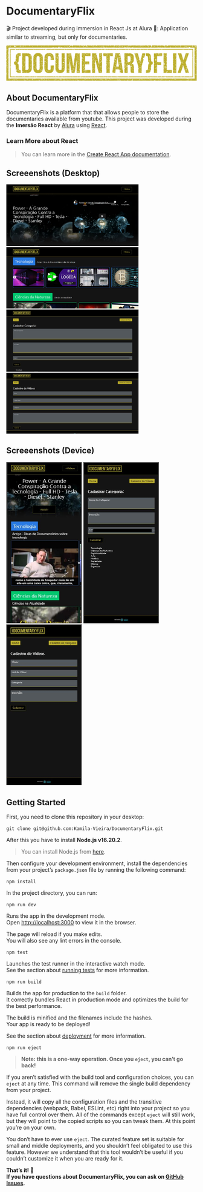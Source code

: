 # DocumentaryFlix

🎬 Project developed during immersion in React Js at Alura 💙: Application similar to streaming, but only for documentaries.

<img src="/src/assets/img/logoMain.png"/>

## About DocumentaryFlix

DocumentaryFlix is a platform that that allows people to store the documentaries available from youtube. This project was developed during the **Imersão React** by [Alura](https://www.alura.com.br/) using [React](https://pt-br.reactjs.org/).

### Learn More about React
> You can learn more in the [Create React App documentation](https://facebook.github.io/create-react-app/docs/getting-started).

## Screeenshots (Desktop)
<div>
  <img src="/src/assets/Screenshots/Desktop/banner.jpg" alt="banner" width=350/>
  <img src="/src/assets/Screenshots/Desktop/videoContainer.jpg" alt="" width=350/>
  <img src="/src/assets/Screenshots/Desktop/categoryForm.jpg" alt="" width=350/>
  <img src="/src/assets/Screenshots/Desktop/videoForm.jpg" alt="" width=350/> 
</div>

## Screeenshots (Device)

<div>
  <img src="/src/assets/Screenshots/Device/responsiveHome.JPG" alt="" width=200/> 
  <img src="/src/assets/Screenshots/Device/responsiveCategoryForm.jpg" alt="" width=200/>
  <img src="/src/assets/Screenshots/Device/responsiveVideoForm.jpg" alt="" width=200/> 
</div>

## Getting Started

First, you need to clone this repository in your desktop:
```
git clone git@github.com:Kamila-Vieira/DocumentaryFlix.git
```
After this you have to install **Node.js v16.20.2**.

> You can install Node.js from [here](https://nodejs.org/en/).

Then configure your development environment, install the dependencies from your project’s ```package.json``` file by running the following command:
```
npm install
```
In the project directory, you can run:
```
npm run dev
```
Runs the app in the development mode.<br />
Open [http://localhost:3000](http://localhost:3000) to view it in the browser.

The page will reload if you make edits.<br />
You will also see any lint errors in the console.
```
npm test
```
Launches the test runner in the interactive watch mode.<br />
See the section about [running tests](https://facebook.github.io/create-react-app/docs/running-tests) for more information.
```
npm run build
```
Builds the app for production to the `build` folder.<br />
It correctly bundles React in production mode and optimizes the build for the best performance.

The build is minified and the filenames include the hashes.<br />
Your app is ready to be deployed!

See the section about [deployment](https://facebook.github.io/create-react-app/docs/deployment) for more information.
```
npm run eject
```
> **Note: this is a one-way operation. Once you `eject`, you can’t go back!**

If you aren’t satisfied with the build tool and configuration choices, you can `eject` at any time. This command will remove the single build dependency from your project.

Instead, it will copy all the configuration files and the transitive dependencies (webpack, Babel, ESLint, etc) right into your project so you have full control over them. All of the commands except `eject` will still work, but they will point to the copied scripts so you can tweak them. At this point you’re on your own.

You don’t have to ever use `eject`. The curated feature set is suitable for small and middle deployments, and you shouldn’t feel obligated to use this feature. However we understand that this tool wouldn’t be useful if you couldn’t customize it when you are ready for it.

**That’s it! 💙<br />
If you have questions about DocumentaryFlix, you can ask on [GitHub Issues](https://github.com/Kamila-Vieira/DocumentaryFlix/pulls).**
